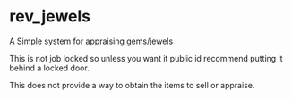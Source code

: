 # rev_jewels
A Simple system for appraising gems/jewels

This is not job locked so unless you want it public id recommend putting it behind a locked door.

This does not provide a way to obtain the items to sell or appraise.
